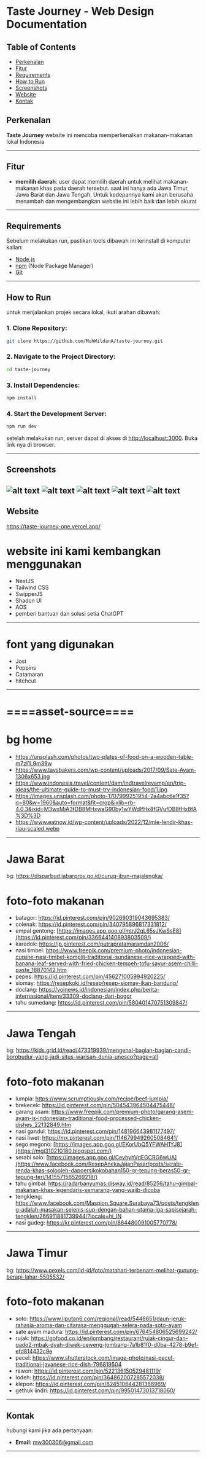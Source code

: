 # **Taste Journey - Web Design Documentation**

## **Table of Contents**
- [Perkenalan](#perkenalan)
- [Fitur](#fitur)
- [Requirements](#requirements)
- [How to Run](#how-to-run)
- [Screenshots](#screenshots)
- [Website](#website)
- [Kontak](#kontak)

## **Perkenalan**
**Taste Journey** 
website ini mencoba memperkenalkan makanan-makanan lokal Indonesia

---

## **Fitur**
- **memilih daerah**: user dapat memilih daerah untuk melihat makanan-makanan khas pada daerah tersebut.
  saat ini hanya ada Jawa Timur, Jawa Barat dan Jawa Tengah. Untuk kedepannya kami akan berusaha menambah dan mengembangkan website ini lebih baik dan lebih akurat

---

## **Requirements**
Sebelum melakukan run, pastikan tools dibawah ini terinstall di komputer kalian:
- [Node.js](https://nodejs.org/)
- [npm](https://www.npmjs.com/) (Node Package Manager)
- [Git](https://git-scm.com/)

---

## **How to Run**
untuk menjalankan projek secara lokal, ikuti arahan dibawah:

### 1. Clone Repository:
```bash
git clone https://github.com/MuhWildanA/taste-journey.git
```

### 2. Navigate to the Project Directory:
```bash
cd taste-journey
```

### 3. Install Dependencies:
```bash
npm install
```

### 4. Start the Development Server:
```bash
npm run dev
```
setelah melakukan run, server dapat di akses di [http://localhost:3000](http://localhost:3000). Buka link nya di browser.

---

## **Screenshots**
![alt text](public/home.PNG?raw=true)
![alt text](public/home2.PNG?raw=true)
![alt text](public/jatimcard.PNG?raw=true)
![alt text](public/jatimdetail.PNG?raw=true)
![alt text](public/aboutus.PNG?raw=true)
---

## **Website**
https://taste-journey-one.vercel.app/

# website ini kami kembangkan menggunakan 
  - NextJS 
  - Tailwind CSS 
  - SwipperJS 
  - Shadcn UI
  - AOS
  - pemberi bantuan dan solusi setia ChatGPT

  ---

# font yang digunakan
  - Jost
  - Poppins
  - Catamaran
  - hitchcut

  ---

# ====asset-source====
# bg home 
  - https://unsplash.com/photos/two-plates-of-food-on-a-wooden-table-m7zI1L9m39w
  - https://www.taysbakers.com/wp-content/uploads/2017/09/Sate-Ayam-1306x653.jpg
  - https://www.indonesia.travel/content/dam/indtravelrevamp/en/trip-ideas/the-ultimate-guide-to-must-try-indonesian-food/1.jpg
  - https://images.unsplash.com/photo-1707999251954-2a4abc6e1f35?q=80&w=1960&auto=format&fit=crop&ixlib=rb-4.0.3&ixid=M3wxMjA3fDB8MHxwaG90by1wYWdlfHx8fGVufDB8fHx8fA%3D%3D
  - https://www.eatnow.id/wp-content/uploads/2022/12/mie-lendir-khas-riau-scaled.webp

  ---

# Jawa Barat 
  bg: https://disparbud.jabarprov.go.id/curug-ibun-majalengka/
# foto-foto makanan 
 - batagor: https://id.pinterest.com/pin/902690319043695383/
 - colenak: https://id.pinterest.com/pin/340795896817331812/
 - empal gentong: [https://images.app.goo.gl/mtrJ2qL65sJKwSsE8](https://id.pinterest.com/pin/336644140893803509/)
 - karedok: https://jp.pinterest.com/putrapratamaramdan2006/
 - nasi timbel: https://www.freepik.com/premium-photo/indonesian-cuisine-nasi-timbel-komplit-traditional-sundanese-rice-wrapped-with-banana-leaf-served-with-fried-chicken-tempeh-tofu-sayur-asem-chilli-paste_18870142.htm
 - pepes: https://id.pinterest.com/pin/456271005994920225/
 - siomay: https://resepkoki.id/resep/resep-siomay-ikan-bandung/
 - doclang: https://voinews.id/indonesian/index.php/berita-internasional/item/33309-doclang-dari-bogor
 - tahu sumedang: https://id.pinterest.com/pin/580401470751309847/

 ---
  
# Jawa Tengah
 bg: https://kids.grid.id/read/473319939/mengenal-bagian-bagian-candi-borobudur-yang-jadi-situs-warisan-dunia-unesco?page=all
# foto-foto makanan
- lumpia: https://www.scrumptiously.com/recipe/beef-lumpia/
- brekecek: https://id.pinterest.com/pin/504543964504475446/
- garang asam: https://www.freepik.com/premium-photo/garang-asem-ayam-is-indonesian-traditional-food-processed-chicken-dishes_22132849.htm
- nasi gandul: https://id.pinterest.com/pin/148196643981177497/
- nasi liwet: https://mx.pinterest.com/pin/1146799492605084641/
- sego megono: [https://images.app.goo.gl/EKorUbQ5YFWAH1YJ8](https://mgj310210180.blogspot.com/)
- serabi solo: [https://images.app.goo.gl/CevhyhVdEGCRG6wUA](https://www.facebook.com/ResepAnekaJajanPasar/posts/serabi-renda-khas-solooleh-dapoersikokobahan150-gr-tepung-beras50-gr-tepung-teri/1415571565269218/)
- tahu gimbal: https://radarbanyumas.disway.id/read/85256/tahu-gimbal-makanan-khas-legendaris-semarang-yang-wajib-dicoba
- tengkleng: https://www.facebook.com/Maspion.Square.Surabaya73/posts/tengkleng-adalah-masakan-sejenis-sup-dengan-bahan-utama-iga-sapisejarah-tengklen/266911881739944/?locale=hi_IN
- nasi gudeg: https://kr.pinterest.com/pin/864480091005770778/

---
 
 # Jawa Timur
  bg: https://www.pexels.com/id-id/foto/matahari-terbenam-melihat-gunung-berapi-lahar-5505532/
  # foto-foto makanan 
  - soto: https://www.liputan6.com/regional/read/5448651/daun-jeruk-rahasia-aroma-dan-citarasa-menggugah-selera-pada-soto-ayam
  - sate ayam madura: https://id.pinterest.com/pin/676454806525699242/
  - rujak: https://gofood.co.id/en/jombang/restaurant/rujak-cingur-dan-gado2-mbak-dyah-diwek-ceweng-jombang-7a1b81f0-d0ba-4278-b9ef-efd814432c9e
  - pecel: https://www.shutterstock.com/image-photo/nasi-pecel-traditional-javanese-rice-dish-796819504
  - rawon: https://id.pinterest.com/pin/522136150529481119/
  - lodeh: https://id.pinterest.com/pin/364862007285572038/
  - klepon: https://id.pinterest.com/pin/824510644281366969/
  - gethuk lindri: https://id.pinterest.com/pin/99501473013718060/

  ---

  ## **Kontak**
hubungi kami jika ada pertanyaan:

- **Email**: mw300306@gmail.com

---
